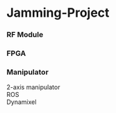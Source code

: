 # Jamming-Project

### RF Module

### FPGA

### Manipulator
2-axis manipulator<br/>
ROS<br/>
Dynamixel
